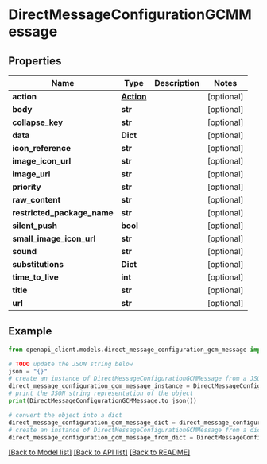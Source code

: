 # DirectMessageConfigurationGCMMessage


## Properties

Name | Type | Description | Notes
------------ | ------------- | ------------- | -------------
**action** | [**Action**](Action.md) |  | [optional] 
**body** | **str** |  | [optional] 
**collapse_key** | **str** |  | [optional] 
**data** | **Dict** |  | [optional] 
**icon_reference** | **str** |  | [optional] 
**image_icon_url** | **str** |  | [optional] 
**image_url** | **str** |  | [optional] 
**priority** | **str** |  | [optional] 
**raw_content** | **str** |  | [optional] 
**restricted_package_name** | **str** |  | [optional] 
**silent_push** | **bool** |  | [optional] 
**small_image_icon_url** | **str** |  | [optional] 
**sound** | **str** |  | [optional] 
**substitutions** | **Dict** |  | [optional] 
**time_to_live** | **int** |  | [optional] 
**title** | **str** |  | [optional] 
**url** | **str** |  | [optional] 

## Example

```python
from openapi_client.models.direct_message_configuration_gcm_message import DirectMessageConfigurationGCMMessage

# TODO update the JSON string below
json = "{}"
# create an instance of DirectMessageConfigurationGCMMessage from a JSON string
direct_message_configuration_gcm_message_instance = DirectMessageConfigurationGCMMessage.from_json(json)
# print the JSON string representation of the object
print(DirectMessageConfigurationGCMMessage.to_json())

# convert the object into a dict
direct_message_configuration_gcm_message_dict = direct_message_configuration_gcm_message_instance.to_dict()
# create an instance of DirectMessageConfigurationGCMMessage from a dict
direct_message_configuration_gcm_message_from_dict = DirectMessageConfigurationGCMMessage.from_dict(direct_message_configuration_gcm_message_dict)
```
[[Back to Model list]](../README.md#documentation-for-models) [[Back to API list]](../README.md#documentation-for-api-endpoints) [[Back to README]](../README.md)


